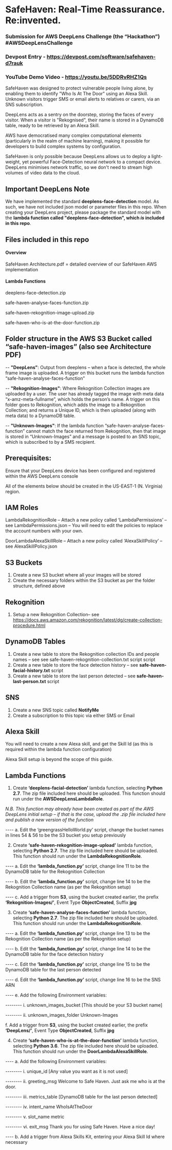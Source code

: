 # SafeHaven: Real-Time Reassurance. Re:invented. 
### Submission for AWS DeepLens Challenge (the “Hackathon”) #AWSDeepLensChallenge
### Devpost Entry - https://devpost.com/software/safehaven-d7rauk
### YouTube Demo Video - https://youtu.be/5DDRvRHZ1Qs


SafeHaven was designed to protect vulnerable people living alone, by enabling them to identify "Who Is At The Door" using an Alexa Skill. Unknown visitors trigger SMS or email alerts to relatives or carers, via an SNS subscription. 

DeepLens acts as a sentry on the doorstep, storing the faces of every visitor. When a visitor is "Rekognised", their name is stored in a DynamoDB table, ready to be retrieved by an Alexa Skill. 

AWS have democratised many complex computational elements (particularly in the realm of machine learning), making it possible for developers to build complex systems by configuration. 

SafeHaven is only possible because DeepLens allows us to deploy a light-weight, yet powerful Face-Detection neural network to a compact device. DeepLens minimises network traffic, so we don't need to stream high volumes of video data to the cloud.


## Important DeepLens Note

We have implemented the standard **deeplens-face-detection** model. As such, we have not included json model or parameter files in this repo. When creating your DeepLens project, please package the standard model with the **lambda function called "deeplens-face-detection", which _is_ included in this repo**.


## Files included in this repo

#### Overview

SafeHaven Architecture.pdf = detailed overview of our SafeHaven AWS implementation



#### Lambda Functions

deeplens-face-detection.zip

safe-haven-analyse-faces-function.zip

safe-haven-rekognition-image-upload.zip

safe-haven-who-is-at-the-door-function.zip



## Folder structure in the AWS S3 Bucket called “safe-haven-images” (also see Architecture PDF)

-- **"DeepLens"**: Output from deeplens – when a face is detected, the whole frame image is uploaded. A trigger on this bucket runs the lambda function “safe-haven-analyse-faces-function”

-- **"Rekognition-Images"**: Where Rekognition Collection images are uploaded by a user. The user has already tagged the image with meta data “x-amz-meta-fullname”, which holds the person’s name. A trigger on this folder goes to Rekognition, which adds the image to a Rekognition Collection; and returns a Unique ID, which is then uploaded (along with meta data) to a DynamoDB table.

-- **"Unknown-Images"**: If the lambda function “safe-haven-analyse-faces-function” cannot match the face returned from Rekognition, then that image is stored in “Unknown-Images” and a message is posted to an SNS topic, which is subscribed to by a SMS recipient.



## Prerequisites:
Ensure that your DeepLens device has been configured and registered within the AWS DeepLens console 

All of the elements below should be created in the US-EAST-1 (N. Virginia) region.


## IAM Roles
LambdaRekognitionRole – Attach a new policy called ‘LambdaPermissions’ – see LambdaPermissions.json – You will need to edit the policies to replace the account numbers with your own.

DoorLambdaAlexaSkillRole – Attach a new policy called ‘AlexaSkillPolicy’ – see AlexaSkillPolicy.json


## S3 Buckets
1)	Create a new S3 bucket where all your images will be stored
2)	Create the necessary folders within the S3 bucket as per the folder structure, defined above


## Rekognition
1)	Setup a new Rekognition Collection– see https://docs.aws.amazon.com/rekognition/latest/dg/create-collection-procedure.html


## DynamoDB Tables
1)	Create a new table to store the Rekognition collection IDs and people names – see see safe-haven-rekognition-collection.txt script script
2)	Create a new table to store the face detection history – see **safe-haven-facial-history.txt** script
3)	Create a new table to store the last person detected – see **safe-haven-last-person.txt** script


## SNS
1)	Create a new SNS topic called **NotifyMe**
2)	Create a subscription to this topic via either SMS or Email


## Alexa Skill

You will need to create a new Alexa skill, and get the Skill Id (as this is required within the lambda function configuration)

Alexa Skill setup is beyond the scope of this guide.


## Lambda Functions
1)	Create **‘deeplens-facial-detection’** lambda function, selecting **Python 2.7**.  The zip file included here should be uploaded. This function should run under the **AWSDeepLensLambdaRole**.

_N.B. This function may already have been created as part of the AWS DeepLens initial setup – if that is the case, upload the .zip file included here and publish a new version of the function_

---- a.	Edit the ‘greengrassHelloWorld.py’ script, change the bucket names in lines 54 & 56 to be the S3 bucket you setup previously

2)	Create **‘safe-haven-rekognition-image-upload’** lambda function, selecting **Python 2.7**. The zip file included here should be uploaded.  This function should run under the **LambdaRekognitionRole**.

---- a. Edit the **‘lambda_function.py’** script, change line 11 to be the DynamoDB table for the Rekognition Collection

---- b. Edit the **‘lambda_function.py’** script, change line 14 to be the Rekognition Collection name (as per the Rekognition setup)

---- c. Add a trigger from **S3**, using the bucket created earlier, the prefix **‘Rekognition-Images/’**, Event Type **ObjectCreated**, Suffix **jpg**


3)	Create **‘safe-haven-analyse-faces-function’** lambda function, selecting **Python 2.7**.  The zip file included here should be uploaded.  This function should run under the **LambdaRekognitionRole**.

---- a.	Edit the **‘lambda_function.py’** script, change line 13 to be the Rekognition Collection name (as per the Rekognition setup)

---- b.	Edit the **‘lambda_function.py’** script, change line 14 to be the DynamoDB table for the face detection history

---- c.	Edit the **‘lambda_function.py’** script, change line 15 to be the DynamoDB table for the last person detected

---- d.	Edit the **‘lambda_function.py’** script, change line 16 to be the SNS ARN

---- e.	Add the following Environment variables:

-------- i.	unknown_images_bucket            [This should be your S3 bucket name]

-------- ii.	unknown_images_folder           Unknown-Images


f.	Add a trigger from **S3**, using the bucket created earlier, the prefix **‘DeepLens/’**, Event Type **ObjectCreated**, Suffix **jpg**


4)	Create **‘safe-haven-who-is-at-the-door-function’** lambda function, selecting **Python 3.6**.  The zip file included here should be uploaded.  This function should run under the **DoorLambdaAlexaSkillRole**.

---- a.	Add the following Environment variables:

-------- i.	unique_id           [Any value you want as it is not used]

-------- ii.	greeting_msg    Welcome to Safe Haven.  Just ask me who is at the door.

-------- iii.	metrics_table    [DynamoDB table for the last person detected]

-------- iv.	intent_name     WhoIsAtTheDoor

-------- v.	slot_name          metric

-------- vi.	exit_msg             Thank you for using Safe Haven. Have a nice day!


---- b.	Add a trigger from Alexa Skills Kit, entering your Alexa Skill Id where necessary


